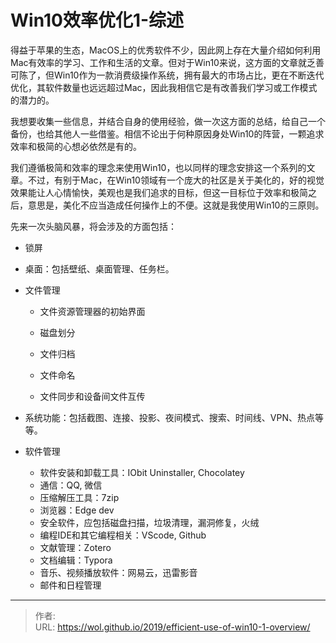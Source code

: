 # Win10效率优化1-综述


得益于苹果的生态，MacOS上的优秀软件不少，因此网上存在大量介绍如何利用Mac有效率的学习、工作和生活的文章。但对于Win10来说，这方面的文章就乏善可陈了，但Win10作为一款消费级操作系统，拥有最大的市场占比，更在不断迭代优化，其软件数量也远远超过Mac，因此我相信它是有改善我们学习或工作模式的潜力的。

我想要收集一些信息，并结合自身的使用经验，做一次这方面的总结，给自己一个备份，也给其他人一些借鉴。相信不论出于何种原因身处Win10的阵营，一颗追求效率和极简的心想必依然是有的。

我们遵循极简和效率的理念来使用Win10，也以同样的理念安排这一个系列的文章。不过，有别于Mac，在Win10领域有一个庞大的社区是关于美化的，好的视觉效果能让人心情愉快，美观也是我们追求的目标，但这一目标位于效率和极简之后，意思是，美化不应当造成任何操作上的不便。这就是我使用Win10的三原则。

先来一次头脑风暴，将会涉及的方面包括：

- 锁屏

- 桌面：包括壁纸、桌面管理、任务栏。

- 文件管理

  - 文件资源管理器的初始界面

  - 磁盘划分

  - 文件归档

  - 文件命名

  - 文件同步和设备间文件互传

- 系统功能：包括截图、连接、投影、夜间模式、搜索、时间线、VPN、热点等等。

- 软件管理
  - 软件安装和卸载工具：IObit Uninstaller, Chocolatey
  - 通信：QQ, 微信
  - 压缩解压工具：7zip
  - 浏览器：Edge dev
  - 安全软件，应包括磁盘扫描，垃圾清理，漏洞修复，火绒
  - 编程IDE和其它编程相关：VScode, Github
  - 文献管理：Zotero
  - 文档编辑：Typora
  - 音乐、视频播放软件：网易云，迅雷影音
  - 邮件和日程管理


---

> 作者:   
> URL: https://wol.github.io/2019/efficient-use-of-win10-1-overview/  

